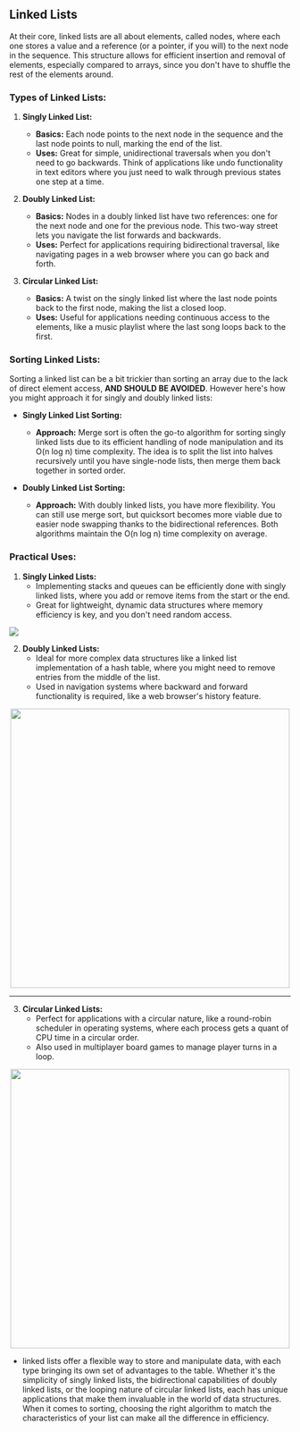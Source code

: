 ## Linked Lists

At their core, linked lists are all about elements, called nodes, where each one stores a value and a reference (or a pointer, if you will) to the next node in the sequence. This structure allows for efficient insertion and removal of elements, especially compared to arrays, since you don't have to shuffle the rest of the elements around.

### Types of Linked Lists:

1. **Singly Linked List:**
   - **Basics:** Each node points to the next node in the sequence and the last node points to null, marking the end of the list.
   - **Uses:** Great for simple, unidirectional traversals when you don't need to go backwards. Think of applications like undo functionality in text editors where you just need to walk through previous states one step at a time.

2. **Doubly Linked List:**
   - **Basics:** Nodes in a doubly linked list have two references: one for the next node and one for the previous node. This two-way street lets you navigate the list forwards and backwards.
   - **Uses:** Perfect for applications requiring bidirectional traversal, like navigating pages in a web browser where you can go back and forth.

3. **Circular Linked List:**
   - **Basics:** A twist on the singly linked list where the last node points back to the first node, making the list a closed loop.
   - **Uses:** Useful for applications needing continuous access to the elements, like a music playlist where the last song loops back to the first.

### Sorting Linked Lists:

Sorting a linked list can be a bit trickier than sorting an array due to the lack of direct element access, **AND SHOULD BE AVOIDED**. However here's how you might approach it for singly and doubly linked lists:

- **Singly Linked List Sorting:**
  - **Approach:** Merge sort is often the go-to algorithm for sorting singly linked lists due to its efficient handling of node manipulation and its O(n log n) time complexity. The idea is to split the list into halves recursively until you have single-node lists, then merge them back together in sorted order.

- **Doubly Linked List Sorting:**
  - **Approach:** With doubly linked lists, you have more flexibility. You can still use merge sort, but quicksort becomes more viable due to easier node swapping thanks to the bidirectional references. Both algorithms maintain the O(n log n) time complexity on average.

### Practical Uses:

1. **Singly Linked Lists:**
   - Implementing stacks and queues can be efficiently done with singly linked lists, where you add or remove items from the start or the end.
   - Great for lightweight, dynamic data structures where memory efficiency is key, and you don't need random access.

<img src="https://images2.imgbox.com/8e/1c/3lzZoIMI_o.png">

2. **Doubly Linked Lists:**
   - Ideal for more complex data structures like a linked list implementation of a hash table, where you might need to remove entries from the middle of the list.
   - Used in navigation systems where backward and forward functionality is required, like a web browser's history feature.

<center>
<img src="https://images2.imgbox.com/e2/81/RUjLLtRT_o.png" width="500">
</center>

-----

3. **Circular Linked Lists:**
   - Perfect for applications with a circular nature, like a round-robin scheduler in operating systems, where each process gets a quant of CPU time in a circular order.
   - Also used in multiplayer board games to manage player turns in a loop.


<center>
<img src="https://images2.imgbox.com/e1/4c/V695cORd_o.png" width="500">
</center>


- linked lists offer a flexible way to store and manipulate data, with each type bringing its own set of advantages to the table. Whether it's the simplicity of singly linked lists, the bidirectional capabilities of doubly linked lists, or the looping nature of circular linked lists, each has unique applications that make them invaluable in the world of data structures. When it comes to sorting, choosing the right algorithm to match the characteristics of your list can make all the difference in efficiency.